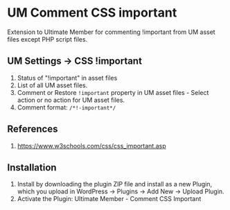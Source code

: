 # UM Comment CSS important
Extension to Ultimate Member for commenting !important from UM asset files except PHP script files.

## UM Settings -> CSS !important
1. Status of "!important" in asset files
2. List of all UM asset files.
3. Comment or Restore <code>!important</code> property in UM asset files - Select action or no action for UM asset files.
4. Comment format: <code>/\*!-important\*/</code>

## References
1. https://www.w3schools.com/css/css_important.asp

## Installation
1. Install by downloading the plugin ZIP file and install as a new Plugin, which you upload in WordPress -> Plugins -> Add New -> Upload Plugin.
2. Activate the Plugin: Ultimate Member - Comment CSS Important
